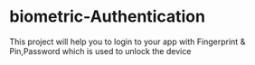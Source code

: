 # biometric-Authentication
This project will help you to login to your app with Fingerprint & Pin,Password which is used to unlock the device
